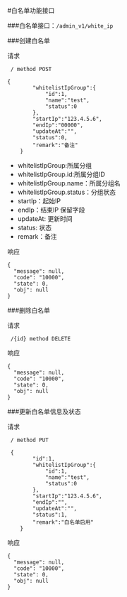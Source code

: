 #白名单功能接口


###白名单接口：`/admin_v1/white_ip`

###创建白名单

请求
```shell
 / method POST

{
        "whitelistIpGroup":{
            "id":1,
            "name":"test",
            "status":0
        },
        "startIp":"123.4.5.6",
        "endIp":"00000",
        "updateAt":"",
        "status":0,
        "remark":"备注"
    }
```


* whitelistIpGroup:所属分组
* whitelistIpGroup.id:所属分组ID
* whitelistIpGroup.name：所属分组名
* whitelistIpGroup.status：分组状态
* startIp：起始IP
* endIp：结束IP 保留字段
* updateAt: 更新时间
* status: 状态
* remark：备注

响应

```shell
{
  "message": null,
  "code": "10000",
  "state": 0,
  "obj": null
}
```

###删除白名单

请求
```shell
 /{id} method DELETE
```

响应

```shell
{
  "message": null,
  "code": "10000",
  "state": 0,
  "obj": null
}
```

###更新白名单信息及状态

请求
```shell
 / method PUT
 
 {
        "id":1,
        "whitelistIpGroup":{
            "id":1,
            "name":"test",
            "status":0
        },
        "startIp":"123.4.5.6",
        "endIp":"",
        "updateAt":"",
        "status":1,
        "remark":"白名单启用"
    }
```

响应

```shell
{
  "message": null,
  "code": "10000",
  "state": 0,
  "obj": null
}
```